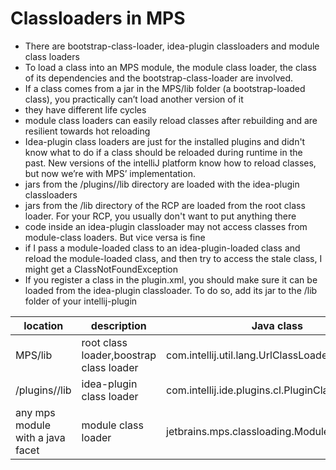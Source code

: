 # Classloaders in MPS

- There are bootstrap-class-loader, idea-plugin classloaders and module class loaders
- To load a class into an MPS module, the module class loader, the class of its dependencies and the bootstrap-class-loader are involved.
- If a class comes from a jar in the MPS/lib folder (a bootstrap-loaded class), you practically can’t load another version of it
- they have different life cycles
- module class loaders can easily reload classes after rebuilding and are resilient towards hot reloading
- Idea-plugin class loaders are just for the installed plugins and didn't know what to do if a class should be reloaded during runtime in the past. New versions of the intelliJ platform know how to reload classes, but now we’re with MPS’ implementation.
- jars from the /plugins/<plugin-name>/lib directory are loaded with the idea-plugin classloaders
- jars from the /lib directory of the RCP are loaded from the root class loader. For your RCP, you usually don't want to put anything there
- code inside an idea-plugin classloader may not access classes from module-class loaders. But vice versa is fine
- if I pass a module-loaded class to an idea-plugin-loaded class and reload the module-loaded class, and then try to access the stale class, I might get a ClassNotFoundException
- If you register a class in the plugin.xml, you should make sure it can be loaded from the idea-plugin classloader. To do so, add its jar to the /lib folder of your intellij-plugin

| location                         | description                             | Java class                                    |
|----------------------------------|-----------------------------------------|-----------------------------------------------|
| MPS/lib                          | root class loader,boostrap class loader | com.intellij.util.lang.UrlClassLoader         |
| /plugins/<plugin-name>/lib       | idea-plugin class loader                | com.intellij.ide.plugins.cl.PluginClassLoader |
| any mps module with a java facet | module class loader                     | jetbrains.mps.classloading.ModuleClassLoader  |
